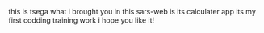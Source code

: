 this is tsega what i brought you in this sars-web is its calculater app its my first codding training work i hope you like it!

